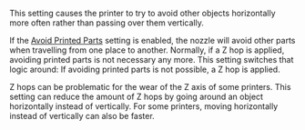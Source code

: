 This setting causes the printer to try to avoid other objects horizontally more often rather than passing over them vertically.

If the [Avoid Printed Parts](travel_avoid_other_parts.md) setting is enabled, the nozzle will avoid other parts when travelling from one place to another. Normally, if a Z hop is applied, avoiding printed parts is not necessary any more. This setting switches that logic around: If avoiding printed parts is not possible, a Z hop is applied.

Z hops can be problematic for the wear of the Z axis of some printers. This setting can reduce the amount of Z hops by going around an object horizontally instead of vertically. For some printers, moving horizontally instead of vertically can also be faster.